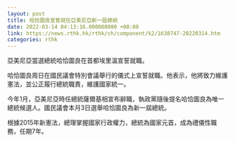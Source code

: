 ```yaml
---
layout: post
title: 哈恰圖良宣誓就任亞美尼亞新一屆總統
date: 2022-03-14 04:13:16.000000000 +08:00
link: https://news.rthk.hk/rthk/ch/component/k2/1638747-20220314.htm
categories: rthk
---
```


亞美尼亞當選總統哈恰圖良在首都埃里溫宣誓就職。

哈恰圖良周日在國民議會特別會議舉行的儀式上宣誓就職。他表示，他將致力維護憲法，並公正履行總統職責，維護國家統一。

今年1月，亞美尼亞時任總統薩爾基相宣布辭職，執政黨隨後提名哈恰圖良為唯一總統候選人。國民議會本月3日選舉哈恰圖良為新一屆總統。

根據2015年新憲法，總理掌握國家行政權力，總統為國家元首，成為禮儀性職務，任期7年。
